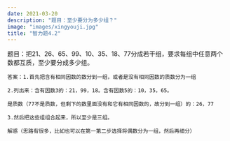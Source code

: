 ```yaml
---
date: 2021-03-20
description: "题目：至少要分为多少组？"
image: "images/xingyouji.jpg"
title: "智力题4.2"
---
```

题目：把21、26、65、99、10、35、18、77分成若干组，要求每组中任意两个数都互质，至少要分成多少组。

```
答案：1.首先把含有相同因数的数分到一组，或者是没有相同因数的质数分为一组

2.列出来：含有因数3的：21，99，18。含有因数5的：10，35，65。

是质数（77不是质数，但剩下的数里面没有和它有相同因数的，故分到一组）的：26，77

3.然后把这些组组合起来，所以至少是三组。

解惑（思路有很多，比如也可以在第一第二步选择将偶数分为一组，然后再细分）

```